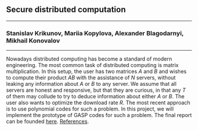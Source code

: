 ## Secure distributed computation
***
### Stanislav Krikunov, Mariia Kopylova, Alexander Blagodarnyi, Mikhail Konovalov
***
Nowadays distributed computing has become a standard of modern engineering. The most common task of distributed computing is matrix multiplication. In this setup, the user has two matrices *A* and *B* and wishes to compute their product *AB* with the assistance of *N* servers, without leaking any information about *A* or *B* to any server. We assume that all servers are honest and responsive, but that they are curious, in that any *T* of them may collude to try to deduce information about either *A* or *B*. The user also wants to optimize the download rate *R*. The most recent approach is to use polynomial codes for such a problem. In this project, we will implement the prototype of GASP codes for such a problem.
The final report can be founded [here](https://www.overleaf.com/read/pcsgbpsvztyf). 
[References](https://arxiv.org/pdf/1812.09962.pdf).
